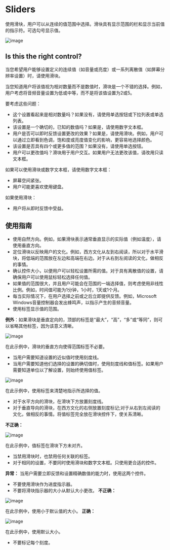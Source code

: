 # Sliders

使用滑块，用户可以从连续的值范围中选择。滑块具有显示范围的栏和显示当前值的指示符。可选勾号显示值。

![image](https://i-msdn.sec.s-msft.com/dynimg/IC725439.png)

## Is this the right control?

当您希望用户能够设置定义的连续值（如音量或亮度）或一系列离散值（如屏幕分辨率设置）时，请使用滑块。

当您知道用户将该值视为相对数量而不是数值时，滑块是一个不错的选择。例如，用户考虑将音频音量设置为低或中等，而不是将该值设置为2或5。

要考虑这些问题：

* 这个设置看起来是相对数量吗？如果没有，请使用单选按钮或下拉列表或单选列表。
* 该设置是一个确切的，已知的数值吗？如果是，请使用数字文本框。
* 用户是否可以即时反馈设置更改的效果？如果是，请使用滑块。例如，用户可以通过立即看到色调，饱和度或亮度值变化的影响，更容易地选择颜色。
* 该设置是否具有四个或更多值的范围？如果没有，请使用单选按钮。
* 用户可以更改值吗？滑块用于用户交互。如果用户无法更改该值，请改用只读文本框。

如果可以使用滑块或数字文本框，请使用数字文本框：

* 屏幕空间紧张。
* 用户可能更喜欢使用键盘。

如果使用滑块：

* 用户将从即时反馈中受益。


## 使用指南

* 使用自然方向。例如，如果滑块表示通常垂直显示的实际值（例如温度），请使用垂直方向。
* 定位滑块以反映用户的文化。例如，西方文化从左到右阅读，所以对于水平滑块，将低端的范围放在左边和高端在右边。对于从右到左阅读的文化，做相反的事情。
* 确认控件大小，以便用户可以轻松设置所需的值。对于具有离散值的设置，请确保用户可以使用鼠标轻松选择任何值。
* 如果值的范围很大，并且用户可能会在范围的一端选择值，则考虑使用非线性比例。例如，时间值可能为1分钟，1小时，1天或1个月。
* 每当实际情况下，在用户选择之前或之后立即提供反馈。例如，Microsoft Windows音量控制器会发出蜂鸣声，以指示产生的音频音量。
* 使用标签显示值的范围。

**例外**：如果滑块是垂直定向的，顶部的标签是“最大”，“高”，“多”或“等同”，则可以省略其他标签，因为该意义清晰。

![image](https://i-msdn.sec.s-msft.com/dynimg/IC725440.png)

在此示例中，滑块的垂直方向使得范围标签不必要。

* 当用户需要知道设置的近似值时使用刻度线。
* 当用户需要知道他们选择的设置的确切值时，使用刻度线和值标签。如果用户需要知道单位以了解设置，则始终使用值标签。

![image](https://i-msdn.sec.s-msft.com/dynimg/IC725441.png)

在此示例中，使用标签来清楚地指示所选择的值。

* 对于水平方向的滑块，在滑块下方放置刻度线。
* 对于垂直导向的滑块，在西方文化的右侧放置刻度标记;对于从右到左阅读的文化，做相反的事情。将值标签完全放在滑块控件下，使关系清晰。

**不正确：**

![image](https://i-msdn.sec.s-msft.com/dynimg/IC725442.png)

在此示例中，值标签在滑块下方未对齐。

* 当禁用滑块时，也禁用任何关联的标签。
* 对于相同的设置，不要同时使用滑块和数字文本框。只使用更合适的控件。

**异常：** 当用户需要立即反馈和设置精确数值的能力时，使用这两个控件。
* 不要使用滑块作为进度指示器。
* 不要将滑块指示器的大小从默认大小更改。
**不正确：**

![image](https://i-msdn.sec.s-msft.com/dynimg/IC725443.png)

在此示例中，使用小于默认值的大小。
**正确：**

![image](https://i-msdn.sec.s-msft.com/dynimg/IC725444.png)

在此示例中，使用默认大小。

* 不要标记每个刻度。



